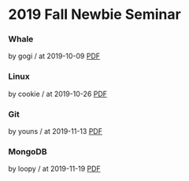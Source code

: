 # 2019 Fall Newbie Seminar

### Whale

by gogi / at 2019-10-09
[PDF](https://s3.ap-northeast-2.amazonaws.com/sparcs.home/gogi_1592202791545.pdf)

### Linux

by cookie / at 2019-10-26
[PDF](https://s3.ap-northeast-2.amazonaws.com/sparcs.home/cookie_1592202731468.pdf)

### Git

by youns / at 2019-11-13
[PDF](https://s3.ap-northeast-2.amazonaws.com/sparcs.home/youns_1592202807810.pdf)

### MongoDB

by loopy / at 2019-11-19
[PDF](https://s3.ap-northeast-2.amazonaws.com/sparcs.home/loopy_1592202825582.pdf)
